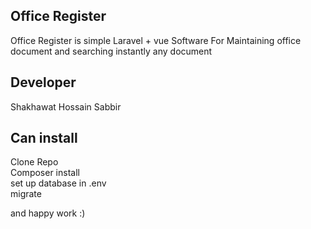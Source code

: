 
## Office Register

Office Register is simple Laravel + vue Software For Maintaining office document and searching instantly any document  



## Developer

Shakhawat Hossain Sabbir


## Can install

Clone Repo <br>
Composer install <br>
set up database in .env <br>
migrate <br>

and happy work :) 

